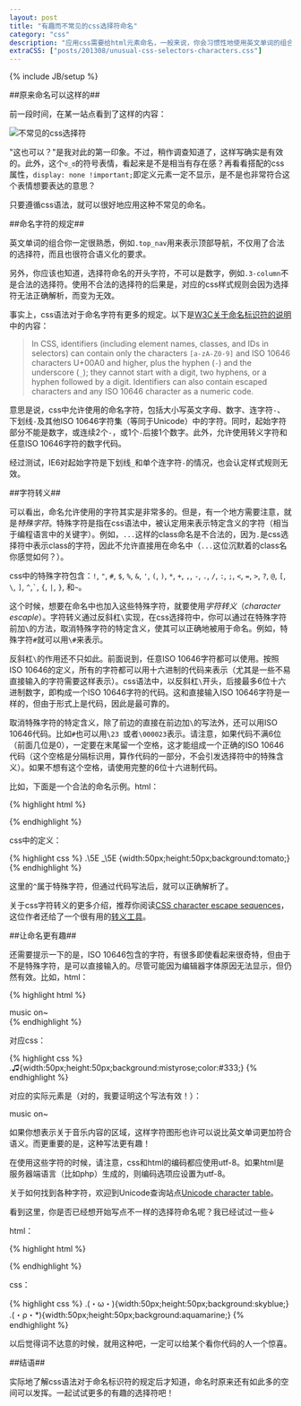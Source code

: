 ```yaml
---
layout: post
title: "有趣而不常见的css选择符命名"
category: "css"
description: "应用css需要给html元素命名，一般来说，你会习惯性地使用英文单词的组合。但实际上，有更多看起来很不常见的字符同样可以使用。通过组合使用它们，你可以让css选择符更加有趣！"
extraCSS: ["posts/201308/unusual-css-selectors-characters.css"]
---
```

{% include JB/setup %}

##原来命名可以这样的##

前一段时间，在某一站点看到了这样的内容：

![不常见的css选择符][img_unusual_css_selectors_of_one_site]

"这也可以？"是我对此的第一印象。不过，稍作调查知道了，这样写确实是有效的。此外，这个`ಠ_ಠ`的符号表情，看起来是不是相当有存在感？再看看搭配的css属性，`display: none !important;`即定义元素一定不显示，是不是也非常符合这个表情想要表达的意思？

只要遵循css语法，就可以很好地应用这种不常见的命名。

##命名字符的规定##

英文单词的组合你一定很熟悉，例如`.top_nav`用来表示顶部导航，不仅用了合法的选择符，而且也很符合语义化的要求。

另外，你应该也知道，选择符命名的开头字符，不可以是数字，例如`.3-column`不是合法的选择符。使用不合法的选择符的后果是，对应的css样式规则会因为选择符无法正确解析，而变为无效。

事实上，css语法对于命名字符有更多的规定。以下是[W3C关于命名标识符的说明][]中的内容：

> In CSS, identifiers (including element names, classes, and IDs in selectors) can contain only the characters `[a-zA-Z0-9]` and ISO 10646 characters U+00A0 and higher, plus the hyphen (`-`) and the underscore (`_`); they cannot start with a digit, two hyphens, or a hyphen followed by a digit. Identifiers can also contain escaped characters and any ISO 10646 character as a numeric code.

意思是说，css中允许使用的命名字符，包括大小写英文字母、数字、连字符`-`、下划线`-`及其他ISO 10646字符集（等同于Unicode）中的字符。同时，起始字符部分不能是数字，或连续2个`-`，或1个`-`后接1个数字。此外，允许使用转义字符和任意ISO 10646字符的数字代码。

经过测试，IE6对起始字符是下划线`_`和单个连字符`-`的情况，也会认定样式规则无效。

##字符转义##

可以看出，命名允许使用的字符其实是非常多的。但是，有一个地方需要注意，就是*特殊字符*。特殊字符是指在css语法中，被认定用来表示特定含义的字符（相当于编程语言中的关键字）。例如，`...`这样的class命名是不合法的，因为`.`是css选择符中表示class的字符，因此不允许直接用在命名中（`...`这位沉默着的class名你感觉如何？）。

css中的特殊字符包含：`!`, `"`, `#`, `$`, `%`, `&`, `'`, `(`, `)`, `*`, `+`, `,`, `-`, `.`, `/`, `:`, `;`, `<`, `=`, `>`, `?`, `@`, `[`, `\`, `]`, `^`,<code>\`</code>, `{`, `|`, `}`, 和`~`。

这个时候，想要在命名中也加入这些特殊字符，就要使用*字符转义*（*character escaple*）。字符转义通过反斜杠`\`实现，在css选择符中，你可以通过在特殊字符前加`\`的方法，取消特殊字符的特定含义，使其可以正确地被用于命名。例如，特殊字符`#`就可以用`\#`来表示。

反斜杠`\`的作用还不只如此。前面说到，任意ISO 10646字符都可以使用。按照ISO 10646的定义，所有的字符都可以用十六进制的代码来表示（尤其是一些不易直接输入的字符需要这样表示）。css语法中，以反斜杠`\`开头，后接最多6位十六进制数字，即构成一个ISO 10646字符的代码。这和直接输入ISO 10646字符是一样的，但由于形式上是代码，因此是最可靠的。

取消特殊字符的特定含义，除了前边的直接在前边加`\`的写法外，还可以用ISO 10646代码。比如`#`也可以用`\23 `或者`\000023`表示。请注意，如果代码不满6位（前面几位是0），一定要在末尾留一个空格，这才能组成一个正确的ISO 10646代码（这个空格是分隔标识用，算作代码的一部分，不会引发选择符中的特殊含义）。如果不想有这个空格，请使用完整的6位十六进制代码。

比如，下面是一个合法的命名示例。html：

{% highlight html %}
<div class="^_^"></div>
{% endhighlight %}

css中的定义：

{% highlight css %}
.\5E _\5E {width:50px;height:50px;background:tomato;}
{% endhighlight %}

这里的`^`属于特殊字符，但通过代码写法后，就可以正确解析了。

关于css字符转义的更多介绍，推荐你阅读[CSS character escape sequences][]，这位作者还给了一个很有用的[转义工具][]。

##让命名更有趣##

还需要提示一下的是，ISO 10646包含的字符，有很多即使看起来很奇特，但由于不是特殊字符，是可以直接输入的。尽管可能因为编辑器字体原因无法显示，但仍然有效。比如，html：

{% highlight html %}
<div class="♫">music on~</div>
{% endhighlight %}

对应css：

{% highlight css %}
.♫{width:50px;height:50px;background:mistyrose;color:#333;}
{% endhighlight %}

对应的实际元素是（对的，我要证明这个写法有效！）：

<div class="post_display" >
    <div class="♫">music on~</div>
</div>

如果你想表示关于音乐内容的区域，这样字符图形也许可以说比英文单词更加符合语义。而更重要的是，这种写法更有趣！

在使用这些字符的时候，请注意，css和html的编码都应使用utf-8。如果html是服务器端语言（比如php）生成的，则编码选项应设置为utf-8。

关于如何找到各种字符，欢迎到Unicode查询站点[Unicode character table][]。

看到这里，你是否已经想开始写点不一样的选择符命名呢？我已经试过一些↓

html：

{% highlight html %}
<div class="(・ρ・*)"></div>
<div class="(・ω・)"></div>
{% endhighlight %}

css：

{% highlight css %}
.\(・ω・\){width:50px;height:50px;background:skyblue;}
.\(・ρ・\*\){width:50px;height:50px;background:aquamarine;}
{% endhighlight %}

以后觉得词不达意的时候，就用这种吧，一定可以给某个看你代码的人一个惊喜。

##结语##

实际地了解css语法对于命名标识符的规定后才知道，命名时原来还有如此多的空间可以发挥。一起试试更多的有趣的选择符吧！

[img_unusual_css_selectors_of_one_site]: {{POSTS_IMG_PATH}}/201308/unusual_css_selectors_of_one_site.png "不常见的css选择符"

[W3C关于命名标识符的说明]: http://www.w3.org/TR/CSS21/syndata.html#value-def-identifier "W3C关于命名标识符的说明"
[CSS character escape sequences]: http://mathiasbynens.be/notes/css-escapes "CSS character escape sequences"
[转义工具]: http://mothereff.in/css-escapes "CSS escapes"
[Unicode character table]: http://unicode-table.com/en/ "Unicode character table" 